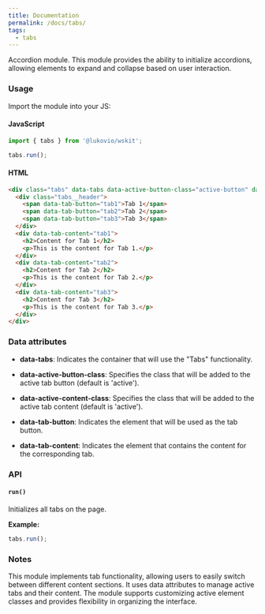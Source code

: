 ```yaml
---
title: Documentation
permalink: /docs/tabs/
tags: 
  - tabs
---
```


Accordion module. This module provides the ability to initialize accordions, allowing elements to expand and collapse 
based on user interaction. 

### Usage 
Import the module into your JS:

#### JavaScript
```javascript
import { tabs } from '@lukovio/wskit';

tabs.run();
```

#### HTML
```html
<div class="tabs" data-tabs data-active-button-class="active-button" data-active-content-class="active-content">
  <div class="tabs__header">
    <span data-tab-button="tab1">Tab 1</span>
    <span data-tab-button="tab2">Tab 2</span>
    <span data-tab-button="tab3">Tab 3</span>
  </div>
  <div data-tab-content="tab1">
    <h2>Content for Tab 1</h2>
    <p>This is the content for Tab 1.</p>
  </div>
  <div data-tab-content="tab2">
    <h2>Content for Tab 2</h2>
    <p>This is the content for Tab 2.</p>
  </div>
  <div data-tab-content="tab3">
    <h2>Content for Tab 3</h2>
    <p>This is the content for Tab 3.</p>
  </div>
</div>
```

### Data attributes

- **data-tabs**: Indicates the container that will use the "Tabs" functionality.

- **data-active-button-class**: Specifies the class that will be added to the active tab button (default is 'active').

- **data-active-content-class**: Specifies the class that will be added to the active tab content (default is 'active').

- **data-tab-button**: Indicates the element that will be used as the tab button.

- **data-tab-content**: Indicates the element that contains the content for the corresponding tab.


### API

#### `run()`

Initializes all tabs on the page.

**Example:**

```javascript
tabs.run();
```

### Notes

This module implements tab functionality, allowing users to easily switch between different content sections. It uses data attributes to manage active tabs and their content. The module supports customizing active element classes and provides flexibility in organizing the interface.
